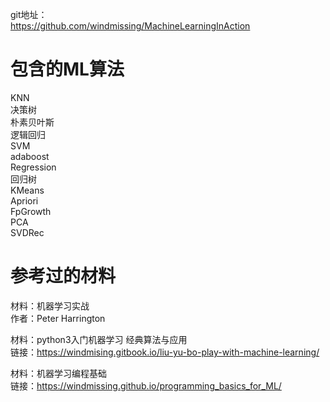 git地址：  
https://github.com/windmissing/MachineLearningInAction

# 包含的ML算法

KNN  
决策树  
朴素贝叶斯  
逻辑回归  
SVM  
adaboost  
Regression  
回归树  
KMeans  
Apriori  
FpGrowth  
PCA  
SVDRec

# 参考过的材料

材料：机器学习实战  
作者：Peter Harrington  

材料：python3入门机器学习 经典算法与应用  
链接：https://windmising.gitbook.io/liu-yu-bo-play-with-machine-learning/

材料：机器学习编程基础  
链接：https://windmissing.github.io/programming_basics_for_ML/
